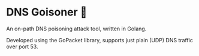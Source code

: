 
# DNS Goisoner :vomiting_face:

An on-path DNS poisoning attack tool, written in Golang. 

Developed using the GoPacket library, supports just plain (UDP) DNS
traffic over port 53.

